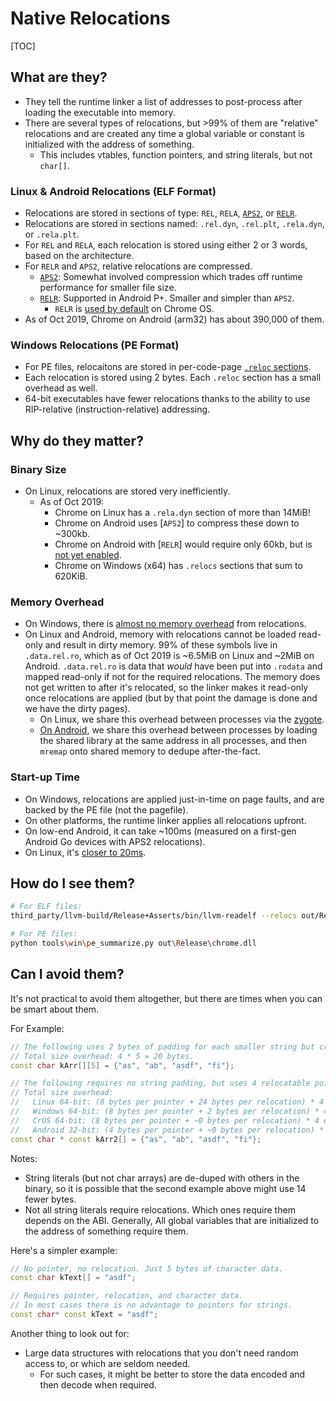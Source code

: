 # Native Relocations

[TOC]

## What are they?
 * They tell the runtime linker a list of addresses to post-process after
   loading the executable into memory.
 * There are several types of relocations, but >99% of them are "relative"
   relocations and are created any time a global variable or constant is
   initialized with the address of something.
   * This includes vtables, function pointers, and string literals, but not
     `char[]`.

### Linux & Android Relocations (ELF Format)
 * Relocations are stored in sections of type: `REL`, `RELA`, [`APS2`][APS2], or
   [`RELR`][RELR].
 * Relocations are stored in sections named: `.rel.dyn`, `.rel.plt`,
   `.rela.dyn`, or `.rela.plt`.
 * For `REL` and `RELA`, each relocation is stored using either 2 or 3 words,
   based on the architecture.
 * For `RELR` and `APS2`, relative relocations are compressed.
   * [`APS2`][APS2]: Somewhat involved compression which trades off runtime
     performance for smaller file size.
   * [`RELR`][RELR]: Supported in Android P+. Smaller and simpler than `APS2`.
     * `RELR` is [used by default][cros] on Chrome OS.
 * As of Oct 2019, Chrome on Android (arm32) has about 390,000 of them.

[APS2]: android_native_libraries.md#Packed-Relocations
[RELR]: https://reviews.llvm.org/D48247
[cros]: https://chromium-review.googlesource.com/c/chromiumos/overlays/chromiumos-overlay/+/1210982

### Windows Relocations (PE Format)
 * For PE files, relocaitons are stored in per-code-page
   [`.reloc` sections][win_relocs].
 * Each relocation is stored using 2 bytes. Each `.reloc` section has a small
   overhead as well.
 * 64-bit executables have fewer relocations thanks to the ability to use
   RIP-relative (instruction-relative) addressing.

[win_relocs]: https://docs.microsoft.com/en-us/windows/win32/debug/pe-format#the-reloc-section-image-only

## Why do they matter?
### Binary Size
 * On Linux, relocations are stored very inefficiently.
   * As of Oct 2019:
     * Chrome on Linux has a `.rela.dyn` section of more than 14MiB!
     * Chrome on Android uses [`APS2`] to compress these down to ~300kb.
     * Chrome on Android with [`RELR`] would require only 60kb, but is
       [not yet enabled][relr_bug].
     * Chrome on Windows (x64) has `.relocs` sections that sum to 620KiB.

[relr_bug]: https://bugs.chromium.org/p/chromium/issues/detail?id=895194

### Memory Overhead
 * On Windows, there is [almost no memory overhead] from relocations.
 * On Linux and Android, memory with relocations cannot be loaded read-only and
   result in dirty memory. 99% of these symbols live in `.data.rel.ro`, which as
   of Oct 2019 is ~6.5MiB on Linux and ~2MiB on Android. `.data.rel.ro` is data
   that *would* have been put into `.rodata` and mapped read-only if not for the
   required relocations. The memory does not get written to after it's
   relocated, so the linker makes it read-only once relocations are applied (but
   by that point the damage is done and we have the dirty pages).
   * On Linux, we share this overhead between processes via the [zygote].
   * [On Android][relro_sharing], we share this overhead between processes by
     loading the shared library at the same address in all processes, and then
     `mremap` onto shared memory to dedupe after-the-fact.

[almost no memory overhead]: https://devblogs.microsoft.com/oldnewthing/20160413-00/?p=93301
[zygote]: linux/zygote.md
[relro_sharing]: android_native_libraries.md#relro-sharing

### Start-up Time
 * On Windows, relocations are applied just-in-time on page faults, and are
   backed by the PE file (not the pagefile).
 * On other platforms, the runtime linker applies all relocations upfront.
 * On low-end Android, it can take ~100ms (measured on a first-gen Android Go
   devices with APS2 relocations).
 * On Linux, it's [closer to 20ms][zygote].

## How do I see them?

```sh
# For ELF files:
third_party/llvm-build/Release+Asserts/bin/llvm-readelf --relocs out/Release/libmonochrome.so

# For PE files:
python tools\win\pe_summarize.py out\Release\chrome.dll
```

## Can I avoid them?
It's not practical to avoid them altogether, but there are times when you can be
smart about them.

For Example:
```c++
// The following uses 2 bytes of padding for each smaller string but creates no relocations.
// Total size overhead: 4 * 5 = 20 bytes.
const char kArr[][5] = {"as", "ab", "asdf", "fi"};

// The following requires no string padding, but uses 4 relocatable pointers.
// Total size overhead:
//   Linux 64-bit: (8 bytes per pointer + 24 bytes per relocation) * 4 entries + 14 bytes of char = 142 bytes
//   Windows 64-bit: (8 bytes per pointer + 2 bytes per relocation) * 4 entries + 14 bytes of char = 54 bytes
//   CrOS 64-bit: (8 bytes per pointer + ~0 bytes per relocation) * 4 entries + 14 bytes of char = ~46 bytes
//   Android 32-bit: (4 bytes per pointer + ~0 bytes per relocation) * 4 entries + 14 bytes of char = ~30 bytes
const char * const kArr2[] = {"as", "ab", "asdf", "fi"};
```

Notes:
* String literals (but not char arrays) are de-duped with others in the binary,
  so it is possible that the second example above might use 14 fewer bytes.
* Not all string literals require relocations. Which ones require them depends
  on the ABI. Generally, All global variables that are initialized to the
  address of something require them.

Here's a simpler example:

```c++
// No pointer, no relocation. Just 5 bytes of character data.
const char kText[] = "asdf";

// Requires pointer, relocation, and character data.
// In most cases there is no advantage to pointers for strings.
const char* const kText = "asdf";
```

Another thing to look out for:
 * Large data structures with relocations that you don't need random access to,
   or which are seldom needed.
   * For such cases, it might be better to store the data encoded and then
     decode when required.
